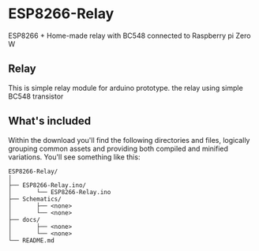 # ESP8266-Relay
ESP8266 + Home-made relay with BC548 connected to Raspberry pi Zero W


## Relay

This is simple relay module for arduino prototype. the relay using simple BC548 transistor

## What's included

Within the download you'll find the following directories and files, logically grouping common assets and providing both compiled and minified variations. You'll see something like this:

```
ESP8266-Relay/
│
├── ESP8266-Relay.ino/
│       └── ESP8266-Relay.ino
├── Schematics/
│       ├── <none>
│       └── <none>
├── docs/
│       ├── <none>
│       └── <none>
└── README.md


```
